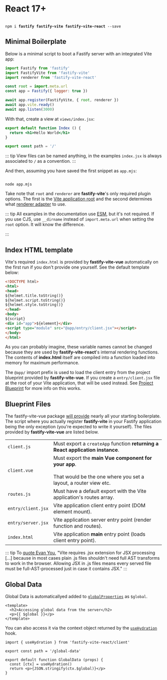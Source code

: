 # React 17+

<div class="inline-code"><code>
npm i <b>fastify</b> <b>fastify-vite</b> <b>fastify-vite-react</b> --save
</code></div>

## Minimal Boilerplate

Below is a minimal script to boot a Fastify server with an integrated Vite app:

```js
import Fastify from 'fastify'
import FastifyVite from 'fastify-vite'
import renderer from 'fastify-vite-react'

const root = import.meta.url
const app = Fastify({ logger: true })

await app.register(FastifyVite, { root, renderer })
await app.vite.ready()
await app.listen(3000)
```

With that, create a view at `views/index.jsx`:

```jsx
export default function Index () {
  return <h1>Hello World</h1>
}

export const path = '/'
```

::: tip
View files can be named anything, in the examples `index.jsx` is always associated to `/` as a convention.
:::

And then, assuming you have saved the first snippet as `app.mjs`:

<div class="inline-code"><code>
node app.mjs
</code></div>

Take note that `root` and `renderer` are <b>fastify-vite</b>'s only required plugin options. The first is the [Vite application root](https://vitejs.dev/config/#root) and the second determines what [renderer adapter](/concepts/renderer-adapters) to use.

::: tip
All examples in the documentation use [ESM][esm], but it's not required. If you use CJS, use `__dirname` instead of `import.meta.url` when setting the `root` option. It will know the difference.

[esm]: https://nodejs.org/api/esm.html

:::

## Index HTML template

Vite's required `index.html` is provided by <b>fastify-vite-vue</b> automatically on the first run if you don't provide one yourself. See the default template below:

```html
<!DOCTYPE html>
<html>
<head>
${helmet.title.toString()}
${helmet.script.toString()}
${helmet.style.toString()}
</head>
<body>
${script}
<div id="app">${element}</div>
<script type="module" src="@app/entry/client.jsx"></script>
</body>
</html>
```

As you can probably imagine, these variable names cannot be changed because they are used by <b>fastify-vite-react</b>'s internal rendering functions. The contents of <b>index.html</b> itself are compiled into a function loaded into memory for maximum performance.

The `@app/` import prefix is used to load the client entry from the project blueprint provided by <b>fastify-vite-vue</b>. If you create a `entry/client.jsx` file at the root of your Vite application, that will be used instead. See [Project Blueprint](/concepts/project-blueprint) for more info on this works.

## Blueprint Files

The fastify-vite-vue package [will provide](/concepts/project-blueprint) nearly all your starting boilerplate. The script where you actually register <b>fastify-vite</b> in your Fastify application being the only exception (you're expected to write it yourself). The files provided by <b>fastify-vite-vue</b> are listed below.

<table class="infotable"><tr><td>
<code class="h inline-block">client.js</code></td>
<td>Must export a <code>createApp</code> function <b>returning a React application instance</b>.
</td></tr><tr><td>
<code class="h inline-block">client.vue</code></td>
<td>Must export the <b>main Vue component for your app</b>.
<br><br>That would be the one where you set a layout, a router view etc.
</td></tr><tr><td>
<code class="h inline-block">routes.js</code></td>
<td>Must have a default export with the Vite application's routes array.
</td></tr><tr><td>
<code class="h inline-block">entry/client.jsx</code></td>
<td>Vite application client entry point (DOM element mount).
</td></tr><tr><td>
<code class="h inline-block">entry/server.jsx</code></td>
<td>Vite application server entry point (render function and routes).
</td></tr><tr><td>
<code class="h inline-block">index.html</code></td>
<td>Vite application <b>main</b> entry point (loads client entry point).
</td></tr></table>

::: tip
To [quote Evan You](https://twitter.com/youyuxi/status/1362050255009816577), "Vite requires .jsx extension for JSX processing [...] because in most cases plain .js files shouldn't need full AST transforms to work in the browser. Allowing JSX in .js files means every served file must be full-AST-processed just in case it contains JSX."
:::

## Global Data

Global Data is automaticallyed added to [`globalProperties`][global-properties] as `$global`.

[global-properties]: https://v3.vuejs.org/api/application-config.html#globalproperties

```vue
<template>
  <h2>Accessing global data from the server</h2>
  <p>{{ $global }}</p>
</template>
```

You can also access it via the context object returned by the [`useHydration`](/reference/functions) hook.

```vue
import { useHydration } from 'fastify-vite-react/client'

export const path = '/global-data'

export default function GlobalData (props) {
  const [ctx] = useHydration()
  return <p>{JSON.stringify(ctx.$global)}</p>
}
```
